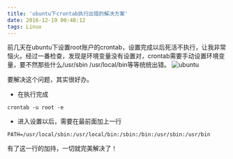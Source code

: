 ```yaml
---
title: 'ubuntu下crontab执行出错的解决方案'
date: 2016-12-19 00:48:12
tags: Linux
---
```


前几天在ubuntu下设置root账户的crontab，设置完成以后死活不执行，让我非常恼火。经过一番检查，发现是环境变量没有设置对，crontab需要手动设置环境变量，要不然那些什么/usr/sbin /usr/local/bin等等统统出错。
![ubuntu](https://p1.bqimg.com/567571/9a5f4445a875c1af.png)
<!--more-->

要解决这个问题，其实很好办。

* 在执行完成

```
crontab -u root -e
```
* 进入设置以后，需要在最前面加上一行

```
PATH=/usr/local/sbin:/usr/local/bin:/sbin:/bin:/usr/sbin:/usr/bin
```
有了这一行的加持，一切就完美解决了！